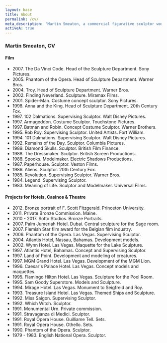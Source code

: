 ```yaml
---
layout: base
title: About
permalink: /cv/
meta_description: "Martin Smeaton, a commercial figurative sculptor working in film, theatre, casino and concept design."
activeA: true
---
```


  <section style="clear:both; max-width: 740px; margin: 0px auto;">
    <h3>Martin Smeaton, CV</h3>
    <h4>Film</h4>
    <ul>
        <li>2007. The Da Vinci Code. Head of the Sculpture Department. Sony Pictures.</li>
        <li>2005. Phantom of the Opera. Head of Sculpture Department. Warner Bros.</li>
        <li>2004. Troy. Head of Sculpture Department. Warner Bros.</li>
        <li>2002. Finding Neverland. Sculpture. Miramax Films.</li>
        <li>2001. Spider-Man. Costume concept sculptor. Sony Pictures.</li>
        <li>1998. Anna and the King. Head of Sculpture Department. 20th Century Fox.</li>
        <li>1997. 102 Dalmations. Supervising Sculptor. Walt Disney Pictures.</li>
        <li>1997. Armageddon. Costume Sculptor. Touchstone Pictures.</li>
        <li>1997. Batman and Robin. Concept Costume Sculptor. Warner Brothers.</li>
        <li>1995. Rob Roy. Supervising Sculptor. United Artists. Fort William.</li>
        <li>1994. 101 Dalmations. Supervising Sculptor. Walt Disney Pictures.</li>
        <li>1992. Remains of the Day. Sculptor. Columbia Pictures.</li>
        <li>1989. Diamond Skulls. Sculptor. British Film Finance.</li>
        <li>1988. The Dressmaker. Sculptor. British Screen Productions.</li>
        <li>1988. Spooks. Modelmaker. Electric Shadows Productions.</li>
        <li>1987. Paperhouse. Sculptor. Veston Films.</li>
        <li>1986. Aliens. Sculptor. 20th Century Fox.</li>
        <li>1985. Revolution. Supervising Sculptor. Warner Bros.</li>
        <li>1984. Legend. Supervising Sculptor.</li>
        <li>1983. Meaning of Life. Sculptor and Modelmaker. Universal Films.</li>
    </ul>
    <h4>Projects for Hotels, Casinos & Theatre</h4>
    <ul>
        <li>2012. Bronze portrait of F. Scott Fitzgerald. Princeton University.</li>
        <li>2011. Private Bronze Commission. Maine.</li>
        <li>2010 - 2017. Sotto Studios. Bronze Portraits.</li>
        <li>2007. Palm Jumeriah Hotel. Dubai. Central sculpture for the Sage room.</li>
        <li>2007. Flemish Star film award for the Belgian film industry.</li>
        <li>2006. Phantom of the Opera. Las Vegas. Supervising Sculptor.</li>
        <li>2004. Atlantis Hotel, Nassau, Bahamas. Development models.</li>
        <li>2002. Wynn Hotel. Las Vegas. Maquette for the Lake Sculpture.</li>
        <li>1997. Atlantis Hotel, Bahamas. Concept and Supervising Sculptor.</li>
        <li>1997. Land of Point. Development and modeling of creatures.</li>
        <li>1997. MGM Grand Hotel. Las Vegas. Development of the MGM Lion.</li>
        <li>1996. Caesar's Palace Hotel. Las Vegas. Concept models and maquettes.</li>
        <li>1995. Flamingo Hilton Hotel. Las Vegas. Sculpture for the Pool Room.</li>
        <li>1995. Sam Goody Superstore. Models and Sculpture.</li>
        <li>1994. Mirage Hotel. Las Vegas. Monument to Seigfreid and Roy.</li>
        <li>1993. Treasure Island Hotel. Las Vegas. Themed Ships and Sculpture.</li>
        <li>1992. Miss Saigon. Supervising Sculptor.</li>
        <li>1992. Which Witch. Sculptor.</li>
        <li>1991. Monumental Urn. Private commission.</li>
        <li>1991. Stravaganza di Medici. Sculptor.</li>
        <li>1991. Royal Opera House. Guilliame Tell. Sets.</li>
        <li>1991. Royal Opera House. Othello. Sets.</li>
        <li>1990. Phantom of the Opera. Sculptor.</li>
        <li>1979 - 1983. English National Opera. Sculptor.</li>
    </ul>
  </section>
